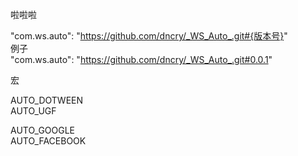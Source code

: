 啦啦啦

"com.ws.auto": "https://github.com/dncry/_WS_Auto_.git#{版本号}"  
例子  
"com.ws.auto": "https://github.com/dncry/_WS_Auto_.git#0.0.1"

宏  

AUTO_DOTWEEN  
AUTO_UGF  

AUTO_GOOGLE  
AUTO_FACEBOOK  
